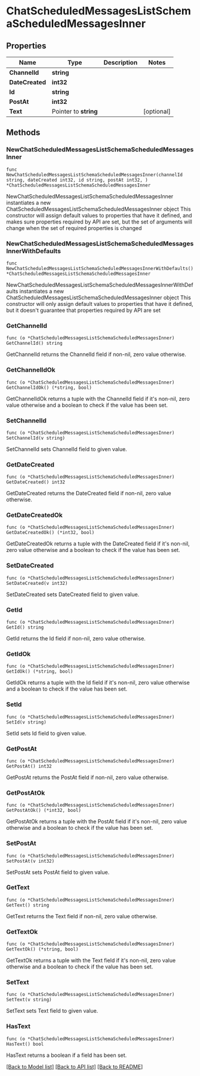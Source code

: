 # ChatScheduledMessagesListSchemaScheduledMessagesInner

## Properties

Name | Type | Description | Notes
------------ | ------------- | ------------- | -------------
**ChannelId** | **string** |  | 
**DateCreated** | **int32** |  | 
**Id** | **string** |  | 
**PostAt** | **int32** |  | 
**Text** | Pointer to **string** |  | [optional] 

## Methods

### NewChatScheduledMessagesListSchemaScheduledMessagesInner

`func NewChatScheduledMessagesListSchemaScheduledMessagesInner(channelId string, dateCreated int32, id string, postAt int32, ) *ChatScheduledMessagesListSchemaScheduledMessagesInner`

NewChatScheduledMessagesListSchemaScheduledMessagesInner instantiates a new ChatScheduledMessagesListSchemaScheduledMessagesInner object
This constructor will assign default values to properties that have it defined,
and makes sure properties required by API are set, but the set of arguments
will change when the set of required properties is changed

### NewChatScheduledMessagesListSchemaScheduledMessagesInnerWithDefaults

`func NewChatScheduledMessagesListSchemaScheduledMessagesInnerWithDefaults() *ChatScheduledMessagesListSchemaScheduledMessagesInner`

NewChatScheduledMessagesListSchemaScheduledMessagesInnerWithDefaults instantiates a new ChatScheduledMessagesListSchemaScheduledMessagesInner object
This constructor will only assign default values to properties that have it defined,
but it doesn't guarantee that properties required by API are set

### GetChannelId

`func (o *ChatScheduledMessagesListSchemaScheduledMessagesInner) GetChannelId() string`

GetChannelId returns the ChannelId field if non-nil, zero value otherwise.

### GetChannelIdOk

`func (o *ChatScheduledMessagesListSchemaScheduledMessagesInner) GetChannelIdOk() (*string, bool)`

GetChannelIdOk returns a tuple with the ChannelId field if it's non-nil, zero value otherwise
and a boolean to check if the value has been set.

### SetChannelId

`func (o *ChatScheduledMessagesListSchemaScheduledMessagesInner) SetChannelId(v string)`

SetChannelId sets ChannelId field to given value.


### GetDateCreated

`func (o *ChatScheduledMessagesListSchemaScheduledMessagesInner) GetDateCreated() int32`

GetDateCreated returns the DateCreated field if non-nil, zero value otherwise.

### GetDateCreatedOk

`func (o *ChatScheduledMessagesListSchemaScheduledMessagesInner) GetDateCreatedOk() (*int32, bool)`

GetDateCreatedOk returns a tuple with the DateCreated field if it's non-nil, zero value otherwise
and a boolean to check if the value has been set.

### SetDateCreated

`func (o *ChatScheduledMessagesListSchemaScheduledMessagesInner) SetDateCreated(v int32)`

SetDateCreated sets DateCreated field to given value.


### GetId

`func (o *ChatScheduledMessagesListSchemaScheduledMessagesInner) GetId() string`

GetId returns the Id field if non-nil, zero value otherwise.

### GetIdOk

`func (o *ChatScheduledMessagesListSchemaScheduledMessagesInner) GetIdOk() (*string, bool)`

GetIdOk returns a tuple with the Id field if it's non-nil, zero value otherwise
and a boolean to check if the value has been set.

### SetId

`func (o *ChatScheduledMessagesListSchemaScheduledMessagesInner) SetId(v string)`

SetId sets Id field to given value.


### GetPostAt

`func (o *ChatScheduledMessagesListSchemaScheduledMessagesInner) GetPostAt() int32`

GetPostAt returns the PostAt field if non-nil, zero value otherwise.

### GetPostAtOk

`func (o *ChatScheduledMessagesListSchemaScheduledMessagesInner) GetPostAtOk() (*int32, bool)`

GetPostAtOk returns a tuple with the PostAt field if it's non-nil, zero value otherwise
and a boolean to check if the value has been set.

### SetPostAt

`func (o *ChatScheduledMessagesListSchemaScheduledMessagesInner) SetPostAt(v int32)`

SetPostAt sets PostAt field to given value.


### GetText

`func (o *ChatScheduledMessagesListSchemaScheduledMessagesInner) GetText() string`

GetText returns the Text field if non-nil, zero value otherwise.

### GetTextOk

`func (o *ChatScheduledMessagesListSchemaScheduledMessagesInner) GetTextOk() (*string, bool)`

GetTextOk returns a tuple with the Text field if it's non-nil, zero value otherwise
and a boolean to check if the value has been set.

### SetText

`func (o *ChatScheduledMessagesListSchemaScheduledMessagesInner) SetText(v string)`

SetText sets Text field to given value.

### HasText

`func (o *ChatScheduledMessagesListSchemaScheduledMessagesInner) HasText() bool`

HasText returns a boolean if a field has been set.


[[Back to Model list]](../README.md#documentation-for-models) [[Back to API list]](../README.md#documentation-for-api-endpoints) [[Back to README]](../README.md)


